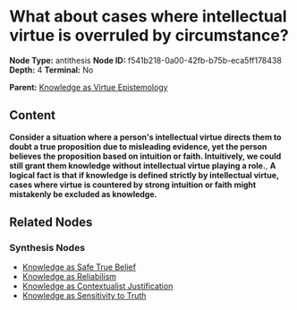# What about cases where intellectual virtue is overruled by circumstance?

**Node Type:** antithesis
**Node ID:** f541b218-0a00-42fb-b75b-eca5ff178438
**Depth:** 4
**Terminal:** No

**Parent:** [Knowledge as Virtue Epistemology](knowledge-as-virtue-epistemology-synthesis-5c6e86ec-7cdf-404c-9929-f6f85eedc4a9.md)

## Content

**Consider a situation where a person's intellectual virtue directs them to doubt a true proposition due to misleading evidence, yet the person believes the proposition based on intuition or faith. Intuitively, we could still grant them knowledge without intellectual virtue playing a role.**, **A logical fact is that if knowledge is defined strictly by intellectual virtue, cases where virtue is countered by strong intuition or faith might mistakenly be excluded as knowledge.**

## Related Nodes

### Synthesis Nodes

- [Knowledge as Safe True Belief](knowledge-as-safe-true-belief-synthesis-9908b361-9825-4b66-98ff-c25ce6073018.md)
- [Knowledge as Reliabilism](knowledge-as-reliabilism-synthesis-9af847a3-0189-44c7-9bad-fb45bacce769.md)
- [Knowledge as Contextualist Justification](knowledge-as-contextualist-justification-synthesis-b592dfc2-bde8-4170-ac2f-99cc60b03066.md)
- [Knowledge as Sensitivity to Truth](knowledge-as-sensitivity-to-truth-synthesis-b1e17594-8e8c-4866-9176-9b02b0e469a9.md)
